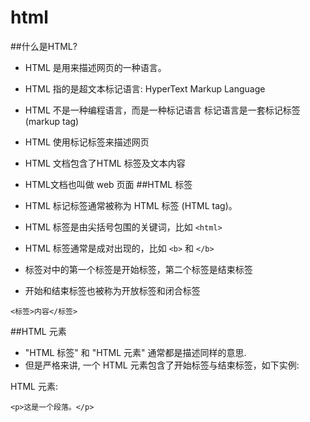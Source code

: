 # html

##什么是HTML?

* HTML 是用来描述网页的一种语言。
* HTML 指的是超文本标记语言: HyperText Markup Language
* HTML 不是一种编程语言，而是一种标记语言
标记语言是一套标记标签 (markup tag)

* HTML 使用标记标签来描述网页
* HTML 文档包含了HTML 标签及文本内容
* HTML文档也叫做 web 页面
##HTML 标签

* HTML 标记标签通常被称为 HTML 标签 (HTML tag)。
* HTML 标签是由尖括号包围的关键词，比如 ```<html>```
* HTML 标签通常是成对出现的，比如 ```<b>``` 和 ```</b>```
* 标签对中的第一个标签是开始标签，第二个标签是结束标签
* 开始和结束标签也被称为开放标签和闭合标签
 
```
<标签>内容</标签>

```

##HTML 元素

* "HTML 标签" 和 "HTML 元素" 通常都是描述同样的意思.
* 但是严格来讲, 一个 HTML 元素包含了开始标签与结束标签，如下实例:

HTML 元素:

```<p>这是一个段落。</p>```